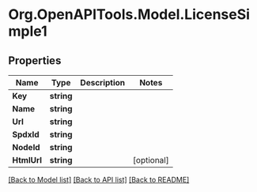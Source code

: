 # Org.OpenAPITools.Model.LicenseSimple1

## Properties

Name | Type | Description | Notes
------------ | ------------- | ------------- | -------------
**Key** | **string** |  | 
**Name** | **string** |  | 
**Url** | **string** |  | 
**SpdxId** | **string** |  | 
**NodeId** | **string** |  | 
**HtmlUrl** | **string** |  | [optional] 

[[Back to Model list]](../README.md#documentation-for-models) [[Back to API list]](../README.md#documentation-for-api-endpoints) [[Back to README]](../README.md)

